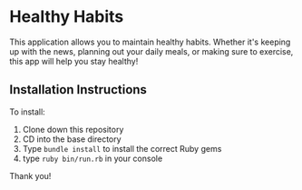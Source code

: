 # Healthy Habits

This application allows you to maintain healthy habits. Whether it's keeping up with the news, planning out your daily meals, or making sure to exercise, this app will help you stay healthy!

## Installation Instructions

To install:

1. Clone down this repository
2. CD into the base directory
3. Type ```bundle install``` to install the correct Ruby gems
4. type ```ruby bin/run.rb``` in your console

Thank you!